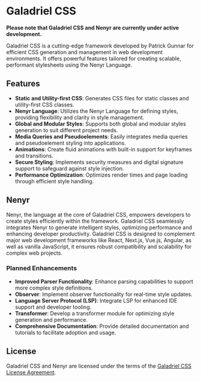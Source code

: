 # Galadriel CSS 

**Please note that Galadriel CSS and Nenyr are currently under active development.**

Galadriel CSS is a cutting-edge framework developed by Patrick Gunnar for efficient CSS generation and management in web development environments. It offers powerful features tailored for creating scalable, performant stylesheets using the Nenyr Language.

## Features

-   **Static and Utility-first CSS**: Generates CSS files for static classes and utility-first CSS classes.
-   **Nenyr Language**: Utilizes the Nenyr Language for defining styles, providing flexibility and clarity in style management.
-   **Global and Modular Styles**: Supports both global and modular styles generation to suit different project needs.
-   **Media Queries and Pseudoelements**: Easily integrates media queries and pseudoelement styling into applications.
-   **Animations**: Create fluid animations with built-in support for keyframes and transitions.
-   **Secure Styling**: Implements security measures and digital signature support to safeguard against style injection.
-   **Performance Optimization**: Optimizes render times and page loading through efficient style handling.

## Nenyr

Nenyr, the language at the core of Galadriel CSS, empowers developers to create styles efficiently within the framework. Galadriel CSS seamlessly integrates Nenyr to generate intelligent styles, optimizing performance and enhancing developer productivity. Galadriel CSS is designed to complement major web development frameworks like React, Next.js, Vue.js, Angular, as well as vanilla JavaScript, it ensures robust compatibility and scalability for complex web projects.

### Planned Enhancements

-   **Improved Parser Functionality**: Enhance parsing capabilities to support more complex style definitions.
-   **Observer**: Implement observer functionality for real-time style updates.
-   **Language Server Protocol (LSP)**: Integrate LSP for enhanced IDE support and developer tooling.
-   **Transformer**: Develop a transformer module for optimizing style generation and performance.
-   **Comprehensive Documentation**: Provide detailed documentation and tutorials to facilitate adoption and usage.

## License

Galadriel CSS and Nenyr are licensed under the terms of the [Galadriel CSS License Agreement](LICENSE.md).
